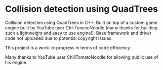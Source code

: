 # Collision detection using QuadTrees
Collision detection using QuadTrees in C++. Built on top of a custom game engine built by YouTube user ChiliTomatoNoodle (many thanks for building such a lightweight and easy to use engine!). Base framework and driver code not uploaded due to potential copyright issues.

This project is a work-in-progress in terms of code efficiency.

Many thanks to YouTube user ChiliTomatoNoodle for allowing public use of his engine.
